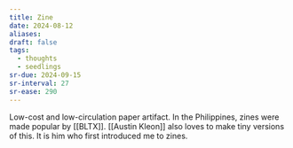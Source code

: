 ```yaml
---
title: Zine
date: 2024-08-12
aliases: 
draft: false
tags:
  - thoughts
  - seedlings
sr-due: 2024-09-15
sr-interval: 27
sr-ease: 290
---
```

Low-cost and low-circulation paper artifact. In the Philippines, zines were made popular by [[BLTX]]. [[Austin Kleon]] also loves to make tiny versions of this. It is him who first introduced me to zines.